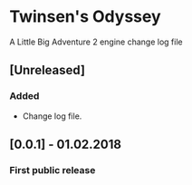 # Twinsen's Odyssey
A Little Big Adventure 2 engine change log file

## [Unreleased]
### Added
- Change log file.

## [0.0.1] - 01.02.2018
### First public release
